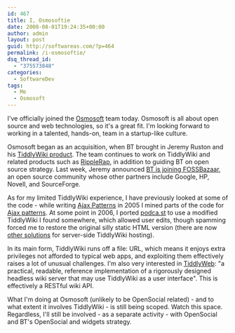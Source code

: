 ```yaml
---
id: 467
title: I, Osmosoftie
date: 2008-08-01T19:24:35+00:00
author: admin
layout: post
guid: http://softwareas.com/?p=464
permalink: /i-osmosoftie/
dsq_thread_id:
  - "375573848"
categories:
  - SoftwareDev
tags:
  - Me
  - Osmosoft
---
```

I've officially joined the <a href="http://osmosoft.com">Osmosoft</a> team today. Osmosoft is all about open source and web technologies, so it's a great fit. I'm looking forward to working in a talented, hands-on, team in a startup-like culture.

Osmosoft began as an acquisition, when BT brought in Jeremy Ruston and his <a href="http://tiddlywiki.com">TiddlyWiki product</a>. The team continues to work on TiddlyWiki and related products such as <a href="http://www.ripplerap.com/">RippleRap</a>, in addition to guiding BT on open source strategy. Last week, Jeremy announced <a href="http://news.zdnet.co.uk/communications/0,1000000085,39452068,00.htm">BT is joining FOSSBazaar</a>, an open source community whose other partners include Google, HP, Novell, and SourceForge.

As for my limited TiddlyWiki experience, I have previously looked at some of the code - while writing <a href="http://ajaxpatterns.org">Ajax Patterns</a> in 2005 I mined parts of the code for <a href="http://ajaxpatterns.org/One-Second_Mutation">Ajax patterns</a>. At some point in 2006, I ported <a href="http://podca.st">podca.st</a> to use a modified TiddlyWiki I found somewhere, which allowed user edits, though spamming forced me to restore the original silly static HTML version (there are now <a href="http://tiddlywiki.org/wiki/CcTiddly">other solutions</a> for server-side TiddlyWiki hosting).

In its main form, TiddlyWiki runs off a file: URL, which means it enjoys extra privileges not afforded to typical web apps, and exploiting them effectively raises a lot of unusual challenges. I'm also very interested in <a href="http://www.tiddlywiki.org/wiki/TiddlyWeb">TiddlyWeb</a>: "a practical, readable, reference implementation of a rigorously designed headless wiki server that may use TiddlyWiki as a user interface". This is effectively a RESTful wiki API.

What I'm doing at Osmosoft (unlikely to be OpenSocial related) - and to what extent it involves TiddlyWiki - is still being scoped. Watch this space. Regardless, I'll still be involved - as a separate activity - with OpenSocial and BT's OpenSocial and widgets strategy.